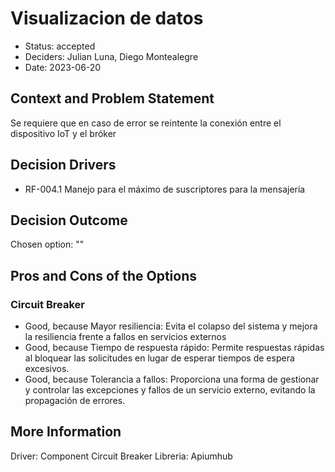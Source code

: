 # Visualizacion de datos

* Status: accepted
* Deciders: Julian Luna, Diego Montealegre
* Date: 2023-06-20

## Context and Problem Statement

Se requiere que en caso de error se reintente la conexión entre el dispositivo IoT y el bróker

## Decision Drivers

* RF-004.1 Manejo para el máximo de suscriptores para la mensajería 

## Decision Outcome

Chosen option: ""

## Pros and Cons of the Options

### Circuit Breaker

* Good, because Mayor resiliencia: Evita el colapso del sistema y mejora la resiliencia frente a fallos en servicios externos
* Good, because Tiempo de respuesta rápido: Permite respuestas rápidas al bloquear las solicitudes en lugar de esperar tiempos de espera excesivos.
* Good, because Tolerancia a fallos: Proporciona una forma de gestionar y controlar las excepciones y fallos de un servicio externo, evitando la propagación de errores.

## More Information

Driver: Component Circuit Breaker
Libreria: Apiumhub